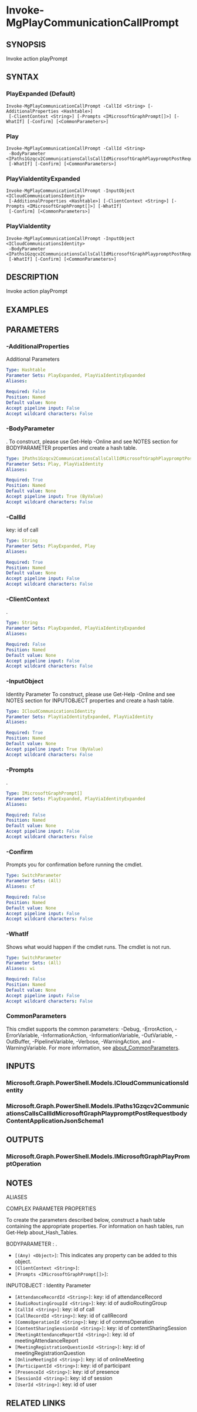 ﻿---
external help file: Microsoft.Graph.CloudCommunications-help.xml
Module Name: Microsoft.Graph.CloudCommunications
online version: https://docs.microsoft.com/en-us/powershell/module/microsoft.graph.cloudcommunications/invoke-mgplaycommunicationcallprompt
schema: 2.0.0
---

# Invoke-MgPlayCommunicationCallPrompt

## SYNOPSIS
Invoke action playPrompt

## SYNTAX

### PlayExpanded (Default)
```
Invoke-MgPlayCommunicationCallPrompt -CallId <String> [-AdditionalProperties <Hashtable>]
 [-ClientContext <String>] [-Prompts <IMicrosoftGraphPrompt[]>] [-WhatIf] [-Confirm] [<CommonParameters>]
```

### Play
```
Invoke-MgPlayCommunicationCallPrompt -CallId <String>
 -BodyParameter <IPaths1Gzqcv2CommunicationsCallsCallIdMicrosoftGraphPlaypromptPostRequestbodyContentApplicationJsonSchema1>
 [-WhatIf] [-Confirm] [<CommonParameters>]
```

### PlayViaIdentityExpanded
```
Invoke-MgPlayCommunicationCallPrompt -InputObject <ICloudCommunicationsIdentity>
 [-AdditionalProperties <Hashtable>] [-ClientContext <String>] [-Prompts <IMicrosoftGraphPrompt[]>] [-WhatIf]
 [-Confirm] [<CommonParameters>]
```

### PlayViaIdentity
```
Invoke-MgPlayCommunicationCallPrompt -InputObject <ICloudCommunicationsIdentity>
 -BodyParameter <IPaths1Gzqcv2CommunicationsCallsCallIdMicrosoftGraphPlaypromptPostRequestbodyContentApplicationJsonSchema1>
 [-WhatIf] [-Confirm] [<CommonParameters>]
```

## DESCRIPTION
Invoke action playPrompt

## EXAMPLES

## PARAMETERS

### -AdditionalProperties
Additional Parameters

```yaml
Type: Hashtable
Parameter Sets: PlayExpanded, PlayViaIdentityExpanded
Aliases:

Required: False
Position: Named
Default value: None
Accept pipeline input: False
Accept wildcard characters: False
```

### -BodyParameter
.
To construct, please use Get-Help -Online and see NOTES section for BODYPARAMETER properties and create a hash table.

```yaml
Type: IPaths1Gzqcv2CommunicationsCallsCallIdMicrosoftGraphPlaypromptPostRequestbodyContentApplicationJsonSchema1
Parameter Sets: Play, PlayViaIdentity
Aliases:

Required: True
Position: Named
Default value: None
Accept pipeline input: True (ByValue)
Accept wildcard characters: False
```

### -CallId
key: id of call

```yaml
Type: String
Parameter Sets: PlayExpanded, Play
Aliases:

Required: True
Position: Named
Default value: None
Accept pipeline input: False
Accept wildcard characters: False
```

### -ClientContext
.

```yaml
Type: String
Parameter Sets: PlayExpanded, PlayViaIdentityExpanded
Aliases:

Required: False
Position: Named
Default value: None
Accept pipeline input: False
Accept wildcard characters: False
```

### -InputObject
Identity Parameter
To construct, please use Get-Help -Online and see NOTES section for INPUTOBJECT properties and create a hash table.

```yaml
Type: ICloudCommunicationsIdentity
Parameter Sets: PlayViaIdentityExpanded, PlayViaIdentity
Aliases:

Required: True
Position: Named
Default value: None
Accept pipeline input: True (ByValue)
Accept wildcard characters: False
```

### -Prompts
.

```yaml
Type: IMicrosoftGraphPrompt[]
Parameter Sets: PlayExpanded, PlayViaIdentityExpanded
Aliases:

Required: False
Position: Named
Default value: None
Accept pipeline input: False
Accept wildcard characters: False
```

### -Confirm
Prompts you for confirmation before running the cmdlet.

```yaml
Type: SwitchParameter
Parameter Sets: (All)
Aliases: cf

Required: False
Position: Named
Default value: None
Accept pipeline input: False
Accept wildcard characters: False
```

### -WhatIf
Shows what would happen if the cmdlet runs.
The cmdlet is not run.

```yaml
Type: SwitchParameter
Parameter Sets: (All)
Aliases: wi

Required: False
Position: Named
Default value: None
Accept pipeline input: False
Accept wildcard characters: False
```

### CommonParameters
This cmdlet supports the common parameters: -Debug, -ErrorAction, -ErrorVariable, -InformationAction, -InformationVariable, -OutVariable, -OutBuffer, -PipelineVariable, -Verbose, -WarningAction, and -WarningVariable. For more information, see [about_CommonParameters](http://go.microsoft.com/fwlink/?LinkID=113216).

## INPUTS

### Microsoft.Graph.PowerShell.Models.ICloudCommunicationsIdentity
### Microsoft.Graph.PowerShell.Models.IPaths1Gzqcv2CommunicationsCallsCallIdMicrosoftGraphPlaypromptPostRequestbodyContentApplicationJsonSchema1
## OUTPUTS

### Microsoft.Graph.PowerShell.Models.IMicrosoftGraphPlayPromptOperation
## NOTES

ALIASES

COMPLEX PARAMETER PROPERTIES

To create the parameters described below, construct a hash table containing the appropriate properties. For information on hash tables, run Get-Help about_Hash_Tables.


BODYPARAMETER <IPaths1Gzqcv2CommunicationsCallsCallIdMicrosoftGraphPlaypromptPostRequestbodyContentApplicationJsonSchema1>: .
  - `[(Any) <Object>]`: This indicates any property can be added to this object.
  - `[ClientContext <String>]`: 
  - `[Prompts <IMicrosoftGraphPrompt[]>]`: 

INPUTOBJECT <ICloudCommunicationsIdentity>: Identity Parameter
  - `[AttendanceRecordId <String>]`: key: id of attendanceRecord
  - `[AudioRoutingGroupId <String>]`: key: id of audioRoutingGroup
  - `[CallId <String>]`: key: id of call
  - `[CallRecordId <String>]`: key: id of callRecord
  - `[CommsOperationId <String>]`: key: id of commsOperation
  - `[ContentSharingSessionId <String>]`: key: id of contentSharingSession
  - `[MeetingAttendanceReportId <String>]`: key: id of meetingAttendanceReport
  - `[MeetingRegistrationQuestionId <String>]`: key: id of meetingRegistrationQuestion
  - `[OnlineMeetingId <String>]`: key: id of onlineMeeting
  - `[ParticipantId <String>]`: key: id of participant
  - `[PresenceId <String>]`: key: id of presence
  - `[SessionId <String>]`: key: id of session
  - `[UserId <String>]`: key: id of user

## RELATED LINKS

